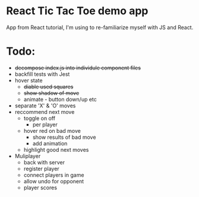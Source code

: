 # React Tic Tac Toe demo app

App from React tutorial, I'm using to re-familiarize myself with JS and React.

# Todo:

- ~~decompose index.js into individule component files~~
- backfill tests with Jest
- hover state
  - ~~diable used squares~~
  - ~~show shadow of move~~
  - animate - button down/up etc
- separate 'X' & 'O' moves    
- reccommend next move
  - toggle on off
    - per player
  - hover red on bad move
    - show results of bad move
    - add animation
  - highlight good next moves
- Muliplayer
  - back with server
  - register player
  - connect players in game
  - allow undo for opponent
  - player scores
